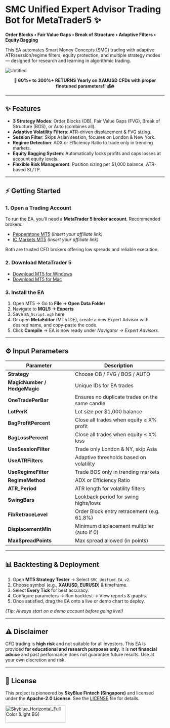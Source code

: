 # SMC Unified Expert Advisor Trading Bot for MetaTrader5 ✨

**Order Blocks • Fair Value Gaps • Break of Structure • Adaptive Filters • Equity Bagging**

This EA automates Smart Money Concepts (SMC) trading with adaptive ATR/session/regime filters, equity protection, and multiple strategy modes — designed for research and learning in algorithmic trading.

![Untitled](https://github.com/user-attachments/assets/9e1ad074-7a95-41ea-8c04-45ff1c1e01ec)
<p align="center">
  <strong>🚀 60%+ to 300%+ RETURNS Yearly on XAUUSD CFDs with proper finetuned parameters!! 💰🔥</strong>
</p>


---

## ✨ Features

* **3 Strategy Modes**: Order Blocks (OB), Fair Value Gaps (FVG), Break of Structure (BOS), or Auto (combines all).
* **Adaptive Volatility Filters**: ATR-driven displacement & FVG sizing.
* **Session Filter**: Skips Asian session, focuses on London & New York.
* **Regime Detection**: ADX or Efficiency Ratio to trade only in trending markets.
* **Equity Bagging System**: Automatically locks profits and caps losses at account equity levels.
* **Flexible Risk Management**: Position sizing per \$1,000 balance, ATR-based SL/TP.

---

## ⚡ Getting Started

### 1. Open a Trading Account

To run the EA, you’ll need a **MetaTrader 5 broker account**. Recommended brokers:

* [Pepperstone MT5](#) *(Insert your affiliate link)*
* [IC Markets MT5](#) *(Insert your affiliate link)*

Both are trusted CFD brokers offering low spreads and reliable execution.

### 2. Download MetaTrader 5

* [Download MT5 for Windows](https://www.metatrader5.com/en/download)
* [Download MT5 for Mac](https://www.metatrader5.com/en/download)

### 3. Install the EA

1. Open MT5 → Go to **File → Open Data Folder**
2. Navigate to **MQL5 → Experts**
3. Save `EA_Script.mq5` here
4. Or open **MetaEditor** (MT5 IDE), create a new Expert Advisor with desired name, and copy-paste the code.
5. Click **Compile** → EA is now ready under *Navigator → Expert Advisors*.

---

## ⚙️ Input Parameters

| Parameter                    | Description                                    |
| ---------------------------- | ---------------------------------------------- |
| **Strategy**                 | Choose OB / FVG / BOS / AUTO                   |
| **MagicNumber / HedgeMagic** | Unique IDs for EA trades                       |
| **OneTradePerBar**           | Ensures no duplicate trades on the same candle |
| **LotPerK**                  | Lot size per \$1,000 balance                   |
| **BagProfitPercent**         | Close all trades when equity ≥ X% profit       |
| **BagLossPercent**           | Close all trades when equity ≤ X% loss         |
| **UseSessionFilter**         | Trade only London & NY, skip Asia              |
| **UseATRFilters**            | Adaptive thresholds based on volatility        |
| **UseRegimeFilter**          | Trade BOS only in trending markets             |
| **RegimeMethod**             | ADX or Efficiency Ratio                        |
| **ATR\_Period**              | ATR length for volatility filters              |
| **SwingBars**                | Lookback period for swing highs/lows           |
| **FibRetraceLevel**          | Order Block entry retracement (e.g. 61.8%)     |
| **DisplacementMin**          | Minimum displacement multiplier (auto if 0)    |
| **MaxSpreadPoints**          | Max spread allowed (in points)                 |

---

## 📊 Backtesting & Deployment

1. Open **MT5 Strategy Tester** → Select `SMC_Unified_EA_v2`.
2. Choose symbol (e.g., **XAUUSD, EURUSD**) & timeframe.
3. Select **Every Tick** for best accuracy.
4. Configure parameters → Run backtest → View reports & graphs.
5. Once satisfied, drag the EA onto a live or demo chart to deploy.

*(Tip: Always start on a demo account before going live!)*

---

## ⚠️ Disclaimer

CFD trading is **high risk** and not suitable for all investors. This EA is provided **for educational and research purposes only**. It is **not financial advice** and past performance does not guarantee future results. Use at your own discretion and risk.

---

## 📜 License

This project is pioneered by **SkyBlue Fintech (Singapore)** and licensed under the **Apache-2.0 License**.
See the [LICENSE](LICENSE) file for details.

<img width="190" height="55" alt="Skyblue_Horizontal_Full Color (Light BG)" src="https://github.com/user-attachments/assets/c4c7dde4-0281-406b-9031-a673ce607a0a" />

